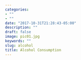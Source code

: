 ```yaml
---
categories:
- ""
- ""
date: "2017-10-31T21:28:43-05:00"
description: ""
draft: false
image: pic01.jpg
keywords: ""
slug: alcohol
title: Alcohol Consumption
---
```

